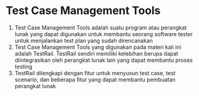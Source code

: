 # Test Case Management Tools

1. Test Case Management Tools adalah suatu program atau perangkat lunak yang dapat digunakan untuk membantu seorang software tester untuk menjalankan test plan yang sudah direncanakan
2. Test Case Management Tools yang digunakan pada materi kali ini adalah TestRail. TestRail sendiri memiliki kelebihan berupa dapat diintegrasikan oleh perangkat lunak lain yang dapat membantu proses testing
3. TestRail dilengkapi dengan fitur untuk menyusun test case, test scenario, dan beberapa fitur yang dapat membantu pembuatan perangkat lunak
